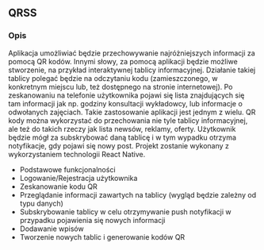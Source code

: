 ## QRSS
### Opis
Aplikacja umożliwiać będzie przechowywanie najróżniejszych informacji za pomocą QR kodów. Innymi słowy, za pomocą aplikacji będzie możliwe stworzenie, na przykład interaktywnej tablicy informacyjnej. Działanie takiej tablicy polegać będzie na odczytaniu kodu (zamieszczonego, w konkretnym miejscu lub, też dostępnego na stronie internetowej). Po zeskanowaniu na telefonie użytkownika pojawi się lista znajdujących się tam informacji jak np. godziny konsultacji wykładowcy, lub informacje o odwołanych zajęciach. Takie zastosowanie aplikacji jest jednym z wielu. QR kody można wykorzystać do przechowania nie tyle tablicy informacyjnej, ale też do takich rzeczy jak lista newsów, reklamy, oferty. Użytkownik będzie mógł za subskrybować daną tablicę i w tym wypadku otrzyma notyfikacje, gdy pojawi się nowy post. Projekt zostanie wykonany z wykorzystaniem technologii React Native.

- Podstawowe funkcjonalności
- Logowanie/Rejestracja użytkownika
- Zeskanowanie kodu QR
- Przeglądanie informacji zawartych na tablicy (wygląd będzie zależny od typu danych)
- Subskrybowanie tablicy w celu otrzymywanie push notyfikacji w przypadku pojawienia się nowych informacji
- Dodawanie wpisów
- Tworzenie nowych tablic i generowanie kodów QR


